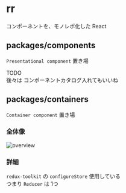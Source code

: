# rr

コンポーネントを、モノレポ化した React


## packages/components
`Presentational component` 置き場

TODO  
後々は コンポーネントカタログ入れてもいいね

## packages/containers

`Container component` 置き場

### 全体像
![overview](https://user-images.githubusercontent.com/16768208/71544846-28ebe380-29c7-11ea-8c9a-78ca3a0274db.png "overview")

### 詳細

`redux-toolkit` の `configureStore` 使用している  
つまり `Reducer` は 1つ
